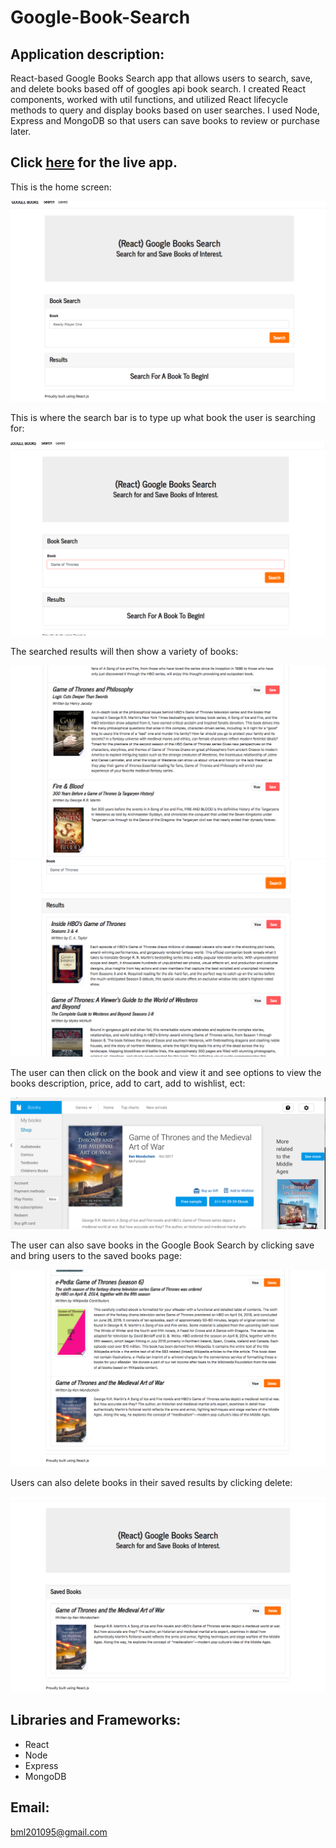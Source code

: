 # Google-Book-Search

## Application description:

 React-based Google Books Search app that allows users to search, save, and delete books based off of googles api book search. I created React components, worked with util functions, and utilized React lifecycle methods to query and display books based on user searches. I used Node, Express and MongoDB so that users can save books to review or purchase later.
 

 ## Click [here](https://google-book-search-app-finder.herokuapp.com/) for the live app. 
 
 This is the home screen:
 
 ![Home Screenshot](client/images/home.png)
 
 This is where the search bar is to type up what book the user is searching for:
 
![Events Screenshot](client/images/search.png)
  
  
 The searched results will then show a variety of books:
 
  ![Events Screenshot](client/images/scroll1.png)
  ![Events Screenshot](client/images/scroll2.png) 
  
  The user can then click on the book and view it and see options to view the books description, price, add to cart, add to wishlist, ect:
  
  ![Events Screenshot](client/images/view.png)   
  
  The user can also save books in the Google Book Search by clicking save and bring users to the saved books page:
  
  ![Events Screenshot](client/images/saved.png)  
  
  Users can also delete books in their saved results by clicking delete:
  
  ![Events Screenshot](client/images/delete.png)  
  
  
## Libraries and Frameworks:

- React
- Node
- Express
- MongoDB

## Email:

bml201095@gmail.com
